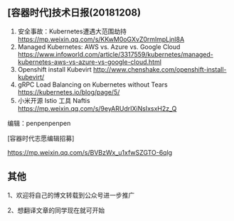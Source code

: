 ## [容器时代]技术日报(20181208)

1. 安全事故：Kubernetes遭遇大范围劫持  https://mp.weixin.qq.com/s/KKwM0oGXvZ0rmlmpLjnl8A
2. Managed Kubernetes: AWS vs. Azure vs. Google Cloud  https://www.infoworld.com/article/3317559/kubernetes/managed-kubernetes-aws-vs-azure-vs-google-cloud.html  
3. Openshift install Kubevirt  http://www.chenshake.com/openshift-install-kubevirt/ 
4. gRPC Load Balancing on Kubernetes without Tears  https://kubernetes.io/blog/page/5/
5. 小米开源 Istio 工具 Naftis  https://mp.weixin.qq.com/s/9eyARUdrIXiNsIxsxH2z_Q

编辑：penpenpenpen

[容器时代志愿编辑招募] 

https://mp.weixin.qq.com/s/BVBzWx_u1xfwSZGTO-6qlg

## 其他

1、欢迎将自己的博文转载到公众号进一步推广

2、想翻译文章的同学现在就可开始
